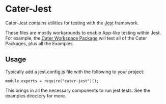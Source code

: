 # Cater-Jest

Cater-Jest contains utilities for testing with the [Jest](https://facebook.github.io/jest/) framework.

These files are mostly workarounds to enable App-like testing within Jest. For example, the [Cater Workspace Package](https://github.com/jonathannen/cater/blob/master/package.json) will test all of the Cater Packages, plus all the Examples.

## Usage

Typically add a jest.config.js file with the following to your project:

    module.exports = require("cater-jest")();

This brings in all the necessary components to run jest tests. See the examples directory for more.
